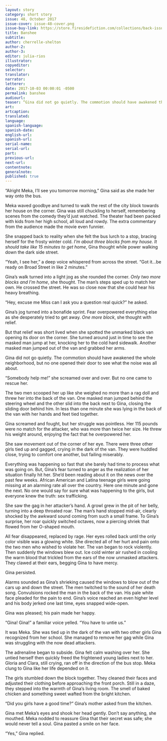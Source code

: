 ```yaml
---
layout: story
category: short story
issue: 48, October 2017
issue-cover: issue-48-cover.png
issue-buy-link: https://store.firesidefiction.com/collections/back-issues/products/fireside-magazine-issue-48
title: Banshee
subtitle:
author: cherrelle-shelton
author-2:
author-3:
editor: julia-rios
illustrator:
copyeditor:
selector:
translator:
narrator:
letterer:
date: 2017-10-03 00:00:01 -0500
permalink: banshee
audiourl:
teaser: “Gina did not go quietly. The commotion should have awakened the whole neighborhood, but no one opened their door to see what the noise was all about.”
art:
artcaption:
translated:
language:
spanish-language:
spanish-date:
english-url:
spanish-url:
serial-name:
serial-url:
part:
previous-url:
next-url:
contentnote:
generalnote:
published: true
---
```


“Alright Meka, I’ll see you tomorrow morning,” Gina said as she made her way onto the bus.
Meka waved goodbye and turned to walk the rest of the city block towards her house on the corner. Gina was still chuckling to herself, remembering scenes from the comedy they’d just watched. The theater had been packed with kids from her high school, all loud and rowdy. The extra commentary from the audience made the movie even funnier.
She snapped back to reality when she felt the bus lurch to a stop, bracing herself for the frosty winter cold. _I’m about three blocks from my house. It should take like 15 minutes to get home_, Gina thought while power walking down the dark side street.
“Yeah, I see her,” a deep voice whispered from across the street. “Got it…be ready on Broad Street in like 2 minutes.”
Gina’s walk turned into a light jog as she rounded the corner. _Only two more blocks and I’m home_, she thought. The man’s steps sped up to match her own. He crossed the street. He was so close now that she could hear his heavy breathing.
“Hey, excuse me Miss can I ask you a question real quick?” he asked.
Gina’s jog turned into a bonafide sprint. Fear overpowered everything else as she desperately tried to get away. _One more block_, she thought with relief.
But that relief was short lived when she spotted the unmarked black van opening its door on the corner. She turned around just in time to see the masked man jump at her, knocking her to the cold hard sidewalk. Another masked man jumped out of the van and grabbed her arms.
Gina did not go quietly. The commotion should have awakened the whole neighborhood, but no one opened their door to see what the noise was all about.
“Somebody help me!” she screamed over and over. But no one came to rescue her.
The two men scooped her up like she weighed no more than a rag doll and threw her into the back of the van. One masked man jumped behind the steering wheel and the other slid into the back next to Gina, closing the sliding door behind him. In less than one minute she was lying in the back of the van with her hands and feet tied together.
Gina screamed and fought, but her struggle was pointless. Her 115 pounds were no match for the attacker, who was more than twice her size. He threw his weight around, enjoying the fact that he overpowered her.
She saw movement out of the corner of her eye. There were three other girls tied up and gagged, crying in the dark of the van. They were huddled close, trying to comfort one another, but failing miserably.
Everything was happening so fast that she barely had time to process what was going on. But, Gina’s fear turned to anger as the realization of her situation finally hit her. She’d been reading about it on the news over the past few weeks. African American and Latina teenage girls were going missing at an alarming rate all over the country. Here one minute and gone the next. No one would say for sure what was happening to the girls, but everyone knew the truth: sex trafficking.
She saw the gag in her attacker’s hand. A growl grew in the pit of her belly, turning into a deep throated roar. The man’s hand stopped mid-air, clearly shocked by the awkward sound coming from such a small frame. To Gina’s surprise, her roar quickly switched octaves, now a piercing shriek that flowed from her O-shaped mouth.
All fear disappeared, replaced by rage. Her eyes rolled back until the only color visible was a glowing white. She directed all of her hurt and pain onto the two men who wished to violate her. The van began to rock violently. Then suddenly the windows blew out. Ice cold winter air rushed in cooling the warm blood that trickled from the ears of the now unmasked attackers. They clawed at their ears, begging Gina to have mercy.
Gina persisted.
Alarms sounded as Gina’s shrieking caused the windows to blow out of the cars up and down the street. The men twitched to the sound of her death song. Convulsions rocked the man in the back of the van. His pale white face pleaded for the pain to end. Gina’s voice reached an even higher level and his body jerked one last time, eyes snapped wide-open.
Gina was pleased; his pain made her happy.
“Gina! Gina!” a familiar voice yelled. “You have to untie us.”
It was Meka. She was tied up in the dark of the van with two other girls Gina recognized from her school. She managed to remove her gag while Gina was struggling with the now dead attackers.
The adrenaline began to subside. Gina felt calm washing over her. She untied herself then quickly freed the frightened young ladies next to her. Gloria and Clara, still crying, ran off in the direction of the bus stop. Meka clung to Gina like her life depended on it.
The girls stumbled down the block together. They cleaned their faces and adjusted their clothing before approaching the front porch. Still in a daze, they stepped into the warmth of Gina’s living room. The smell of baked chicken and something sweet wafted from the bright kitchen.
“Did you girls have a good time?” Gina’s mother asked from the kitchen.
Gina met Meka’s eyes and shook her head gently. Don’t say anything, she mouthed. Meka nodded to reassure Gina that their secret was safe; she would never tell a soul. Gina pasted a smile on her face.
“Yes,” Gina replied.
